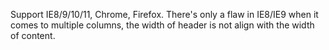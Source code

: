Support IE8/9/10/11, Chrome, Firefox.
There's only a flaw in IE8/IE9 when it comes to multiple columns, the width of header is not align with the width of content.